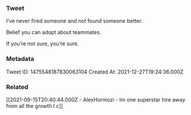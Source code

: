 ### Tweet
I’ve never fired someone and not found someone better.

Belief you can adopt about teammates. 

If you’re not sure, you’re sure.

### Metadata
Tweet ID: 1475548187830063104
Created At: 2021-12-27T19:24:36.000Z

### Related
[[2021-09-15T20:40:44.000Z - AlexHormozi - Im one superstar hire away from all the growth I c]]

